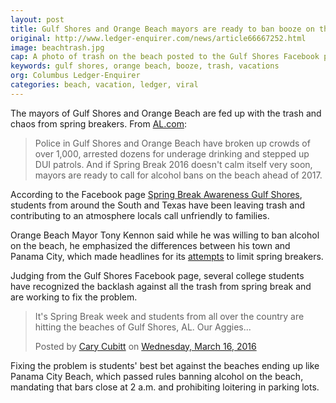 ```yaml
---
layout: post
title: Gulf Shores and Orange Beach mayors are ready to ban booze on the beach
original: http://www.ledger-enquirer.com/news/article66667252.html
image: beachtrash.jpg
cap: A photo of trash on the beach posted to the Gulf Shores Facebook page. (Facebook)
keywords: gulf shores, orange beach, booze, trash, vacations
org: Columbus Ledger-Enquirer
categories: beach, vacation, ledger, viral
---
```


The mayors of Gulf Shores and Orange Beach are fed up with the trash and chaos from spring breakers. From [AL.com](http://www.al.com/news/mobile/index.ssf/2016/03/beach_mayors_issue_ultimatium.html#incart_river_home_pop):

<!--break-->

> Police in Gulf Shores and Orange Beach have broken up crowds of over 1,000, arrested dozens for underage drinking and stepped up DUI patrols. And if Spring Break 2016 doesn't calm itself very soon, mayors are ready to call for alcohol bans on the beach ahead of 2017.

According to the Facebook page [Spring Break Awareness Gulf Shores](https://www.facebook.com/Spring-Break-Nightmares-Gulf-Shores-1746106618956568/?fref=ts), students from around the South and Texas have been leaving trash and contributing to an atmosphere locals call unfriendly to families.

Orange Beach Mayor Tony Kennon said while he was willing to ban alcohol on the beach, he emphasized the differences between his town and Panama City, which made headlines for its [attempts](http://www.ledger-enquirer.com/news/nation-world/national/article64669922.html) to limit spring breakers.

Judging from the Gulf Shores Facebook page, several college students have recognized the backlash against all the trash from spring break and are working to fix the problem.

<div id="fb-root"></div><script>(function(d, s, id) {  var js, fjs = d.getElementsByTagName(s)[0];  if (d.getElementById(id)) return;  js = d.createElement(s); js.id = id;  js.src = "//connect.facebook.net/en_US/sdk.js#xfbml=1&version=v2.3";  fjs.parentNode.insertBefore(js, fjs);}(document, 'script', 'facebook-jssdk'));</script><div class="fb-post" data-href="https://www.facebook.com/permalink.php?story_fbid=1746784075555489&amp;id=1746106618956568" data-width="500"><div class="fb-xfbml-parse-ignore"><blockquote cite="https://www.facebook.com/permalink.php?story_fbid=1746784075555489&amp;id=1746106618956568"><p>It&#039;s Spring Break week and students from all over the country are hitting the beaches of Gulf Shores, AL.  Our Aggies...</p>Posted by <a href="https://www.facebook.com/cary.cubitt">Cary Cubitt</a> on&nbsp;<a href="https://www.facebook.com/permalink.php?story_fbid=1746784075555489&amp;id=1746106618956568">Wednesday, March 16, 2016</a></blockquote></div></div>

Fixing the problem is students' best bet against the beaches ending up like Panama City Beach, which passed rules banning alcohol on the beach, mandating that bars close at 2 a.m. and prohibiting loitering in parking lots.